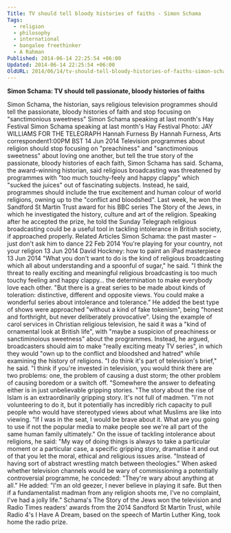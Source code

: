 ```yaml
---
Title: TV should tell bloody histories of faiths - Simon Schama
Tags:
  - religion
  - philosophy
  - international
  - bangalee freethinker
  - A Rahman
Published: 2014-06-14 22:25:54 +06:00
Updated: 2014-06-14 22:25:54 +06:00
OldURL: 2014/06/14/tv-should-tell-bloody-histories-of-faiths-simon-schama/
---
```


<strong>Simon Schama: TV should tell passionate, bloody histories of faiths</strong>

Simon Schama, the historian, says religious television programmes should tell the passionate, bloody histories of faith and stop focusing on "sanctimonious sweetness"
Simon Schama speaking at last month's Hay Festival
Simon Schama speaking at last month's Hay Festival Photo: JAY WILLIAMS FOR THE TELEGRAPH
Hannah Furness By Hannah Furness, Arts correspondent1:00PM BST 14 Jun 2014
Television programmes about religion should stop focusing on "preachiness" and "sanctimonious sweetness" about loving one another, but tell the true story of the passionate, bloody histories of each faith, Simon Schama has said.
Schama, the award-winning historian, said religious broadcasting was threatened by programmes with "too much touchy-feely and happy clappy" which "sucked the juices" out of fascinating subjects.
Instead, he said, programmes should include the true excitement and human colour of world religions, owning up to the "conflict and bloodshed".
Last week, he won the Sandford St Martin Trust award for his BBC series The Story of the Jews, in which he investigated the history, culture and art of the religion.
Speaking after he accepted the prize, he told the Sunday Telegraph religious broadcasting could be a useful tool in tackling intolerance in British society, if approached properly.
Related Articles
Simon Schama: the past master – just don't ask him to dance 22 Feb 2014
You're playing for your country, not your religion 13 Jun 2014
David Hockney: how to paint an iPad masterpiece 13 Jun 2014
"What you don't want to do is the kind of religious broadcasting which all about understanding and a spoonful of sugar," he said.
"I think the threat to really exciting and meaningful religious broadcasting is too much touchy feeling and happy clappy… the determination to make everybody love each other.
"But there is a great series to be made about kinds of toleration: distinctive, different and opposite views. You could make a wonderful series about intolerance and tolerance."
He added the best type of shows were approached "without a kind of fake tokenism", being "honest and forthright, but never deliberately provocative".
Using the example of carol services in Christian religious television, he said it was a "kind of ornamental look at British life", with "maybe a suspicion of preachiness or sanctiminoious sweetness" about the programmes.
Instead, he argued, broadcasters should aim to make "really exciting meaty TV series", in which they would "own up to the conflict and bloodshed and hatred" while examining the history of religions.
"I do think it's part of television's brief," he said. "I think if you're invested in television, you would think there are two problems: one, the problem of causing a dust storm; the other problem of causing boredom or a switch off.
"Somewhere the answer to defeating either is in just unbelievable gripping stories.
"The story about the rise of Islam is an extraordinarily gripping story. It's not full of madmen.
"I'm not volunteering to do it, but it potentially has incredibly rich capacity to pull people who would have stereotyped views about what Muslims are like into viewing.
"If I was in the seat, I would be brave about it. What are you going to use if not the popular media to make people see we're all part of the same human family ultimately."
On the issue of tackling intolerance about religions, he said: "My way of doing things is always to take a particular moment or a particular case, a specific gripping story, dramatise it and out of that you let the moral, ethical and religious issues arise.
"Instead of having sort of abstract wrestling match between theologies."
When asked whether television channels would be wary of commissioning a potentially controversial programme, he conceded: "They're wary about anything at all."
He added: "I'm an old geezer, I never believe in playing it safe. But then if a fundamentalist madman from any religion shoots me, I've no complaint, I've had a jolly life."
Schama's The Story of the Jews won the television and Radio Times readers' awards from the 2014 Sandford St Martin Trust, while Radio 4's I Have A Dream, based on the speech of Martin Luther King, took home the radio prize.
